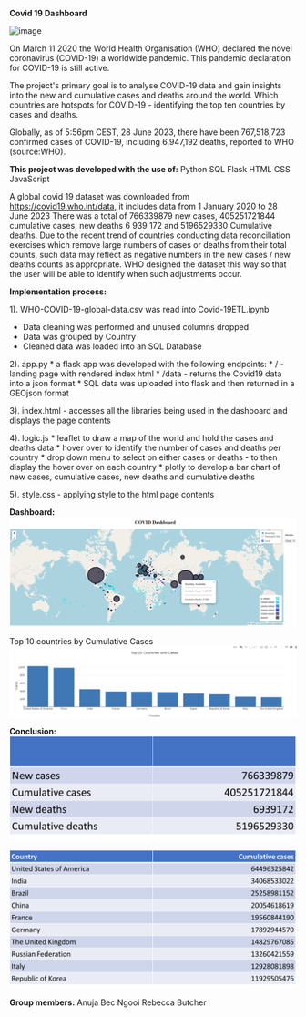 **Covid 19 Dashboard**


![image](https://github.com/RLButch/Group-3-project-Covid-19-analysis/assets/122842203/f1cc3cf8-16e4-45d8-aa1d-d8b8dc73bb12)

On March 11 2020 the World Health Organisation (WHO) declared the novel coronavirus (COVID-19) a worldwide pandemic. This pandemic declaration for COVID-19 is still active.

The project's primary goal is to analyse COVID-19  data and gain insights into the new and cumulative cases and deaths around the world. Which countries are hotspots for COVID-19 - identifying the top ten countries by cases and deaths.

Globally, as of 5:56pm CEST, 28 June 2023, there have been 767,518,723 confirmed cases of COVID-19, including 6,947,192 deaths, reported to WHO (source:WHO).


**This project was developed with the use of:**
Python
SQL
Flask
HTML
CSS
JavaScript

A global covid 19 dataset was downloaded from https://covid19.who.int/data, it includes data from 1 January 2020 to 28 June 2023
There was a total of 766339879 new cases, 405251721844 cumulative cases, new deaths 6 939 172 and 5196529330 Cumulative deaths. Due to the recent trend of countries conducting data reconciliation exercises which remove large numbers of cases or deaths from their total counts, such data may reflect as negative numbers in the new cases / new deaths counts as appropriate. WHO designed the dataset this way so that the user will be able to identify when such adjustments occur. 

**Implementation process:**

1). WHO-COVID-19-global-data.csv was read into Covid-19ETL.ipynb
  * Data cleaning was performed and unused columns dropped
  * Data was grouped by Country
  * Cleaned data was loaded into an SQL Database

2). app.py
    * a flask app was developed with the following endpoints:
    * / - landing page with rendered index html
    * /data - returns the Covid19 data into a json format
    *  SQL data was uploaded into flask and then returned in a GEOjson format

3). index.html - accesses all the libraries being used in the dashboard and displays the page contents

4). logic.js
    * leaflet to draw a map of the world and hold the cases and deaths data
    * hover over to identify the number of cases and deaths per country
    * drop down menu to select on either cases or deaths  - to then display the hover over on each country
    * plotly to develop a bar chart of new cases, cumulative cases, new deaths and cumulative deaths

5). style.css - applying style to the html page contents

**Dashboard:**
![Alt text](image.png)

Top 10 countries by Cumulative Cases
![Alt text](image-1.png)

**Conclusion:**
![Alt text](image-2.png)

![Alt text](image-3.png)

**Group members:**
Anuja 
Bec Ngooi
Rebecca Butcher
